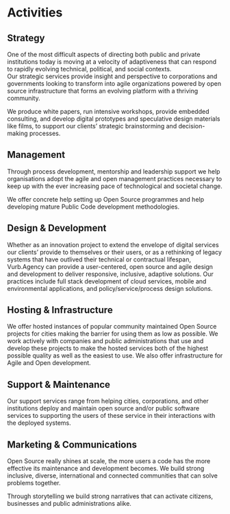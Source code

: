 # Activities

## Strategy

One of the most difficult aspects of directing both public and private institutions today is moving at a velocity of adaptiveness that can respond to rapidly evolving technical, political, and social contexts.  
Our strategic services provide insight and perspective to corporations and governments looking to transform into agile organizations powered by open source infrastructure that forms an evolving platform with a thriving community.

We produce white papers, run intensive workshops, provide embedded consulting, and develop digital prototypes and speculative design materials like films, to support our clients’ strategic brainstorming and decision-making processes.

## Management

Through process development, mentorship and leadership support we help organisations adopt the agile and open management practices necessary to keep up with the ever increasing pace of technological and societal change.

We offer concrete help setting up Open Source programmes and help developing mature Public Code development methodologies.

## Design & Development

Whether as an innovation project to extend the envelope of digital services our clients’ provide to themselves or their users, or as a rethinking of legacy systems that have outlived their technical or contractual lifespan, Vurb.Agency can provide a user-centered, open source and agile design and development to deliver responsive, inclusive, adaptive solutions.  Our practices include full stack development of cloud services, mobile and environmental applications, and policy/service/process design solutions.

## Hosting & Infrastructure

We offer hosted instances of popular community maintained Open Source projects for cities making the barrier for using them as low as possible. We work actively with companies and public administrations that use and develop these projects to make the hosted services both of the highest possible quality as well as the easiest to use.
We also offer infrastructure for Agile and Open development.

## Support & Maintenance

Our support services range from helping cities, corporations, and other institutions deploy and maintain open source and/or public software services to supporting the users of these service in their interactions with the deployed systems.

## Marketing & Communications

Open Source really shines at scale, the more users a code has the more effective its maintenance and development becomes. We build strong inclusive, diverse, international and connected communities that can solve problems together. 

Through storytelling we build strong narratives that can activate citizens, businesses and public administrations alike.

